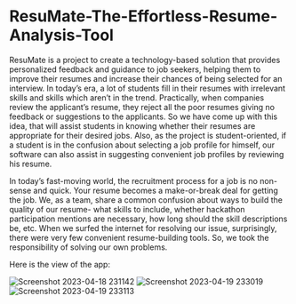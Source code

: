 # ResuMate-The-Effortless-Resume-Analysis-Tool

ResuMate is a project to create a technology-based solution that provides personalized feedback and guidance to job seekers, 
helping them to improve their resumes and increase their chances of being selected for an interview.
In today’s era, a lot of students fill in their resumes with irrelevant skills and skills which aren’t in the trend. 
Practically, when companies review the applicant’s resume, they reject all the poor resumes giving no feedback or suggestions to the applicants. 
So we have come up with this idea, that will assist students in knowing whether their resumes are appropriate for their desired jobs. 
Also, as the project is student-oriented, if a student is in the confusion about selecting a job profile for himself, our software 
can also assist in suggesting convenient job profiles by reviewing his resume.

In today’s fast-moving world, the recruitment process for a job is no non-sense and quick. 
Your resume becomes a make-or-break deal for getting the job. 
We, as a team, share a common confusion about ways to build the quality of our resume- what skills to include,
whether hackathon participation mentions are necessary, how long should the skill descriptions be, etc.
When we surfed the internet for resolving our issue, surprisingly, there were very few convenient resume-building tools. 
So, we took the responsibility of solving our own problems.

Here is the view of the app:


![Screenshot 2023-04-18 231142](https://user-images.githubusercontent.com/99025242/233205972-5b4fee98-39ec-40d0-8785-cf4f189c175d.png)
![Screenshot 2023-04-19 233019](https://user-images.githubusercontent.com/99025242/233205982-dd8082dd-3758-4a40-9b55-75c1aea8b386.png)
![Screenshot 2023-04-19 233113](https://user-images.githubusercontent.com/99025242/233205991-6108e1b2-2ee8-4750-89bb-bf1a9fe66a31.png)

